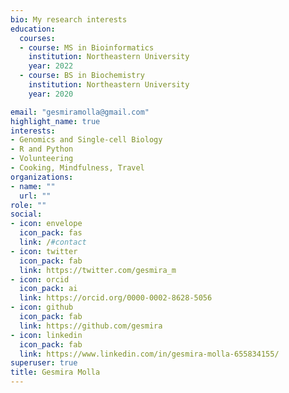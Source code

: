 ```yaml
---
bio: My research interests 
education:
  courses:
  - course: MS in Bioinformatics
    institution: Northeastern University
    year: 2022
  - course: BS in Biochemistry
    institution: Northeastern University
    year: 2020

email: "gesmiramolla@gmail.com"
highlight_name: true
interests:
- Genomics and Single-cell Biology
- R and Python
- Volunteering 
- Cooking, Mindfulness, Travel
organizations:
- name: ""
  url: ""
role: ""
social:
- icon: envelope
  icon_pack: fas
  link: /#contact
- icon: twitter
  icon_pack: fab
  link: https://twitter.com/gesmira_m
- icon: orcid
  icon_pack: ai
  link: https://orcid.org/0000-0002-8628-5056
- icon: github
  icon_pack: fab
  link: https://github.com/gesmira
- icon: linkedin
  icon_pack: fab
  link: https://www.linkedin.com/in/gesmira-molla-655834155/
superuser: true
title: Gesmira Molla
---
```



